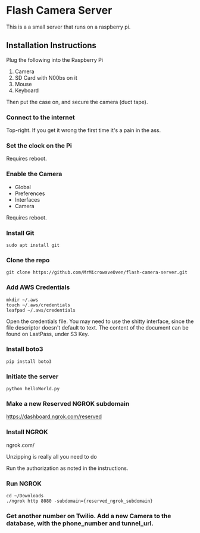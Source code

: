 # Flash Camera Server

This is a a small server that runs on a raspberry pi.

## Installation Instructions

Plug the following into the Raspberry Pi

1. Camera
2. SD Card with N00bs on it
3. Mouse
4. Keyboard

Then put the case on, and secure the camera (duct tape).

### Connect to the internet

Top-right.  If you get it wrong the first time it's a pain in the ass.

### Set the clock on the Pi

Requires reboot.

### Enable the Camera

* Global
* Preferences
* Interfaces
* Camera

Requires reboot.

### Install Git

`sudo apt install git`

### Clone the repo

`git clone https://github.com/MrMicrowaveOven/flash-camera-server.git`

### Add AWS Credentials
```
mkdir ~/.aws
touch ~/.aws/credentials
leafpad ~/.aws/credentials
```

Open the credentials file.  You may need to use the shitty interface, since the file descriptor doesn't default to text.  The content of the document can be found on LastPass, under S3 Key.

### Install boto3

`pip install boto3`

### Initiate the server

`python helloWorld.py`

### Make a new Reserved NGROK subdomain

https://dashboard.ngrok.com/reserved

### Install NGROK

ngrok.com/

Unzipping is really all you need to do

Run the authorization as noted in the instructions.

### Run NGROK

```
cd ~/Downloads
./ngrok http 8080 -subdomain={reserved_ngrok_subdomain}
```

### Get another number on Twilio.  Add a new Camera to the database, with the phone_number and tunnel_url.

